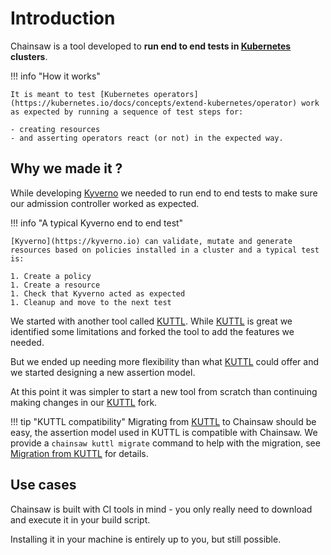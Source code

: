 # Introduction

Chainsaw is a tool developed to **run end to end tests in [Kubernetes](https://kubernetes.io) clusters**.

!!! info "How it works"

    It is meant to test [Kubernetes operators](https://kubernetes.io/docs/concepts/extend-kubernetes/operator) work as expected by running a sequence of test steps for:

    - creating resources
    - and asserting operators react (or not) in the expected way.

## Why we made it ?

While developing [Kyverno](https://kyverno.io) we needed to run end to end tests to make sure our admission controller worked as expected.

!!! info "A typical Kyverno end to end test"

    [Kyverno](https://kyverno.io) can validate, mutate and generate resources based on policies installed in a cluster and a typical test is:

    1. Create a policy
    1. Create a resource
    1. Check that Kyverno acted as expected
    1. Cleanup and move to the next test

We started with another tool called [KUTTL](https://kuttl.dev). While [KUTTL](https://kuttl.dev) is great we identified some limitations and forked the tool to add the features we needed.

But we ended up needing more flexibility than what [KUTTL](https://kuttl.dev) could offer and we started designing a new assertion model.

At this point it was simpler to start a new tool from scratch than continuing making changes in our [KUTTL](https://kuttl.dev) fork.

!!! tip "KUTTL compatibility"
    Migrating from [KUTTL](https://kuttl.dev) to Chainsaw should be easy, the assertion model used in KUTTL is compatible with Chainsaw. We provide a `chainsaw kuttl migrate` command to help with the migration, see [Migration from KUTTL](./more/kuttl-migration.md) for details.

## Use cases

Chainsaw is built with CI tools in mind - you only really need to download and execute it in your build script.

Installing it in your machine is entirely up to you, but still possible.

